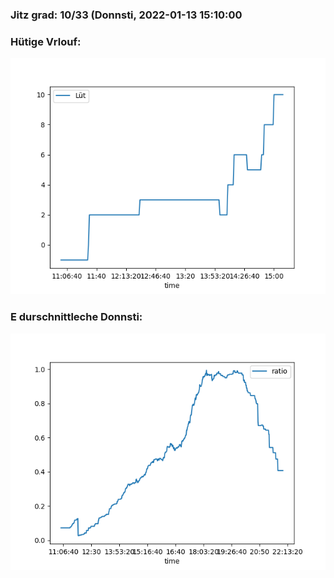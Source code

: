 ### Jitz grad: 10/33 (Donnsti, 2022-01-13 15:10:00

### Hütige Vrlouf:
![Graph](Today.png)

### E durschnittleche Donnsti:
![Graph](Donnsti.png)